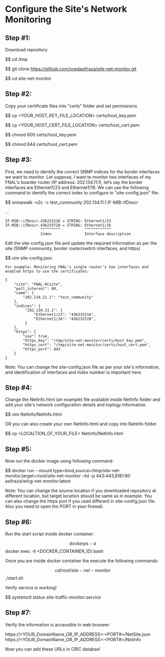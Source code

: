 # Configure the Site's Network Monitoring
## Step #1:
  Download repository

  $$ cd /tmp
  
  $$ git clone https://github.com/syedasifraza/site-net-monitor.git
  
  $$ cd site-net-monitor

## Step #2:
  Copy your certificate files into "certs" folder and set permissions

  $$ cp <YOUR_HOST_KEY_FILE_LOCATION> certs/host_key.pem
  
  $$ cp <YOUR_HOST_CERT_FILE_LOCATION> certs/host_cert.pem

  $$ chmod 600 certs/host_key.pem

  $$ chmod 644 certs/host_cert.pem

## Step #3:
  
  First, we need to identify the correct SNMP indices for the border interfaces we want to monitor. Let suppose, I want to monitor two interfaces of my FNAL's boarder router (IP address: 202.134.11.1), let’s say the border interfaces are Ethernet1/23 and Ethernet1/16.  We can use the following command to identify the correct index to configure in "site-config.json" file:

  $$ snmpwalk -v2c -c test_community 202.134.11.1 IF-MIB::ifDescr

  ...
  
    IF-MIB::ifDescr.436233216 = STRING: Ethernet1/23
    IF-MIB::ifDescr.436233728 = STRING: Ethernet1/16
                    ^^^^^^^^^           ^^^^^^^^^^^^       
                    Index               Interface description


  Edit the site-config.json file and update the required information as per the site (SNMP community, border router/switch interfaces, and https)
  
  $$ vim site-config.json 
  
    For example: Monitoring FNAL's single router's two interfaces and enabled https to use the certificates:
    
    {
        "site": "FNAL-RCsite",
        "poll_interval": 60,
        "comm": {
            "202.134.11.1": "test_community"
        },
        "indices": {
             "202.134.11.1": {
                 "Ethernet1/23": "436233216",
                 "Ethernet1/16": "436233728",
             }
        },
        "https": {
            "use": true,
            "https_key": "/tmp/site-net-monitor/certs/host_key.pem",
            "https_cert": "/tmp/site-net-monitor/certs/host_cert.pem",
            "https_port": 443
        }
    }


   Note: You can change the site-config.json file as per your site's information, and identification of interfaces and index number is important here.
  
## Step #4:
  Change the NetInfo.html (an example) file available inside NetInfo folder and add your site's network configuraiton details and toplogy information. 

  $$ vim NetInfo/NetInfo.html

  OR you can also create your own NetInfo.html and copy into NetInfo folder.

  $$ cp <LOCALTION_OF_YOUR_FILE> NetInfo/NetInfo.html 


## Step #5:
  Now run the docker image using following command:

  $$ docker run --mount type=bind,source=/tmp/site-net-monitor,target=/root/site-net-monitor -itd -p 443:443,8181:80 asifraza/wlcg-net-monitor:latest

  Note:
    You can change the source location if you downloaded repository at different location, but target location should be same as in example.
    You can also change the https port if you used different in site-config.json file. Also you need to open the PORT in your firewall. 
  

## Step #6:
  Run the start script inside docker container:

  $$ docker ps -a
  $$ docker exec -it <DOCKER_CONTAINER_ID) bash

  Once you are inside docker container the execute the following commands:

  $$ cd /root/site-net-monitor
  $$ ./start.sh

  Verify service is working!

  $$ systemctl status site-traffic-monitor.service

## Step #7:
  Verify the information is accessible in web broswer:

  https://<YOUR_DomainName_OR_IP_ADDRESS>:<PORT#>/NetSite.json
  https://<YOUR_DomainName_OR_IP_ADDRESS>:<PORT#>/NetInfo
  


Now you can add these URLs in CRIC databse!


  
